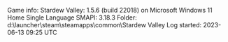 Game info:
Stardew Valley:	1.5.6 (build 22018) on Microsoft Windows 11 Home Single Language
SMAPI:	3.18.3
Folder:	d:\launcher\steam\steamapps\common\Stardew Valley
Log started:	2023-06-13 09:25 UTC
